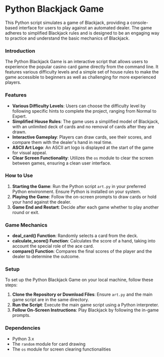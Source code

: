 # Python Blackjack Game

This Python script simulates a game of Blackjack, providing a console-based interface for users to play against an automated dealer. The game adheres to simplified Blackjack rules and is designed to be an engaging way to practice and understand the basic mechanics of Blackjack.

### Introduction

The Python Blackjack Game is an interactive script that allows users to experience the popular casino card game directly from the command line. It features various difficulty levels and a simple set of house rules to make the game accessible to beginners as well as challenging for more experienced players.

### Features

- **Various Difficulty Levels**: Users can choose the difficulty level by following specific hints to complete the project, ranging from Normal to Expert.
- **Simplified House Rules**: The game uses a simplified model of Blackjack, with an unlimited deck of cards and no removal of cards after they are drawn.
- **Interactive Gameplay**: Players can draw cards, see their scores, and compare them with the dealer's hand in real time.
- **ASCII Art Logo**: An ASCII art logo is displayed at the start of the game for visual appeal.
- **Clear Screen Functionality**: Utilizes the `os` module to clear the screen between games, ensuring a clean user interface.

### How to Use

1. **Starting the Game**: Run the Python script `art.py` in your preferred Python environment. Ensure Python is installed on your system.
2. **Playing the Game**: Follow the on-screen prompts to draw cards or hold your hand against the dealer.
3. **Game End and Restart**: Decide after each game whether to play another round or exit.

### Game Mechanics

- **deal_card() Function**: Randomly selects a card from the deck.
- **calculate_score() Function**: Calculates the score of a hand, taking into account the special role of the ace card.
- **compare() Function**: Compares the final scores of the player and the dealer to determine the outcome.

### Setup

To set up the Python Blackjack Game on your local machine, follow these steps:

1. **Clone the Repository or Download Files**: Ensure `art.py` and the main game script are in the same directory.
2. **Run the Script**: Execute the main game script using a Python interpreter.
3. **Follow On-Screen Instructions**: Play Blackjack by following the in-game prompts.

### Dependencies

- Python 3.x
- The `random` module for card drawing
- The `os` module for screen clearing functionalities
